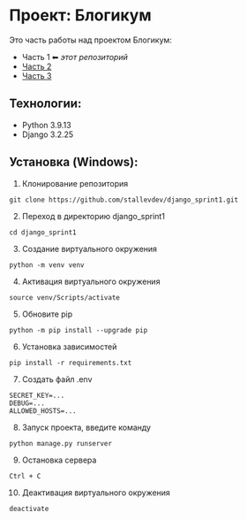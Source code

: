 # Проект: Блогикум

Это часть работы над проектом Блогикум:

- Часть 1 ⬅ _этот репозиторий_
- [Часть 2](https://github.com/stallevdev/django_sprint3)
- [Часть 3](https://github.com/stallevdev/django_sprint4)

## Технологии:

- Python 3.9.13
- Django 3.2.25

## Установка (Windows):

1. Клонирование репозитория

```
git clone https://github.com/stallevdev/django_sprint1.git
```

2. Переход в директорию django_sprint1

```
cd django_sprint1
```

3. Создание виртуального окружения

```
python -m venv venv
```

4. Активация виртуального окружения

```
source venv/Scripts/activate
```

5. Обновите pip

```
python -m pip install --upgrade pip
```

6. Установка зависимостей

```
pip install -r requirements.txt
```

7. Создать файл .env

```
SECRET_KEY=...
DEBUG=...
ALLOWED_HOSTS=...
```

8. Запуск проекта, введите команду

```
python manage.py runserver
```

9. Остановка сервера

```
Ctrl + C
```

10. Деактивация виртуального окружения

```
deactivate
```
